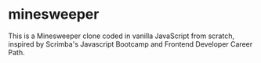 # minesweeper

This is a Minesweeper clone coded in vanilla JavaScript from scratch, inspired by Scrimba's Javascript Bootcamp and Frontend Developer Career Path.
